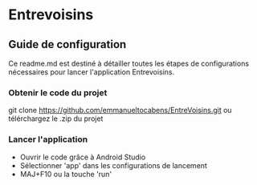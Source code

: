 # Entrevoisins

## Guide de configuration
Ce readme.md est destiné à détailler toutes les étapes de configurations nécessaires pour lancer l'application Entrevoisins.

### Obtenir le code du projet
git clone https://github.com/emmanueltocabens/EntreVoisins.git
ou télérchargez le .zip du projet

### Lancer l'application
* Ouvrir le code grâce à Android Studio
* Sélectionner 'app' dans les configurations de lancement
* MAJ+F10 ou la touche 'run'

